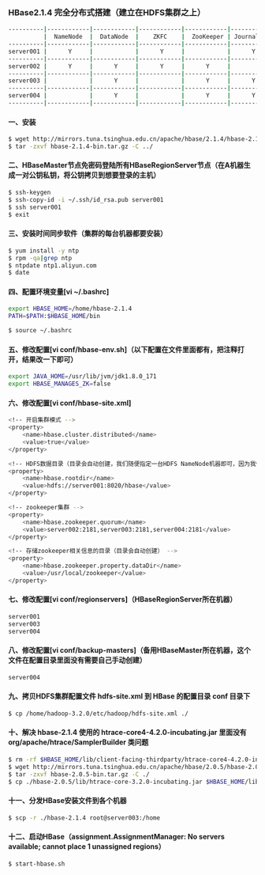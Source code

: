 ### HBase2.1.4 完全分布式搭建（建立在HDFS集群之上）
```bash
----------|------------|------------|------------|------------|-------------|----------------|-------------|-------------|-------------------|
          |  NameNode  |  DataNode  |    ZKFC    |  ZooKeeper | JournalNode | ReourceManager | NodeManager | HBaseMaster | HBaseRegionServer |
----------|------------|------------|------------|------------|-------------|----------------|-------------|-------------|-------------------|
server001 |      Y     |            |      Y     |            |      Y      |        Y       |             |      Y      |         Y         |
----------|------------|------------|------------|------------|-------------|----------------|-------------|-------------|-------------------|
server002 |      Y     |      Y     |      Y     |      Y     |             |                |      Y      |             |                   |
----------|------------|------------|------------|------------|-------------|----------------|-------------|-------------|-------------------|
server003 |            |      Y     |            |      Y     |      Y      |        Y       |      Y      |             |         Y         |
----------|------------|------------|------------|------------|-------------|----------------|-------------|-------------|-------------------|
server004 |            |      Y     |            |      Y     |      Y      |                |      Y      |      Y      |         Y         |
----------|------------|------------|------------|------------|-------------|----------------|-------------|-------------|-------------------|
```
#### 一、安装
```bash
$ wget http://mirrors.tuna.tsinghua.edu.cn/apache/hbase/2.1.4/hbase-2.1.4-bin.tar.gz    # 下载服务端安装包
$ tar -zxvf hbase-2.1.4-bin.tar.gz -C ../                                               # 解压安装包到上级目录
```

#### 二、HBaseMaster节点免密码登陆所有HBaseRegionServer节点（在A机器生成一对公钥私钥，将公钥拷贝到想要登录的主机）
```bash
$ ssh-keygen                                                                              # 生成私钥和公钥（如果已经有了就不需要执行了）
$ ssh-copy-id -i ~/.ssh/id_rsa.pub server001                                              # 将公钥拷贝到 server001上（这样我们就可以直接免密码登录server001了）
$ ssh server001                                                                           # 测试面密码登陆
$ exit                                                                                    # 退出登录
```

#### 三、安装时间同步软件（集群的每台机器都要安装）
```bash
$ yum install -y ntp                                                                    # 安装时间同步器
$ rpm -qa|grep ntp                                                                      # 检查是否安装成功
$ ntpdate ntp1.aliyun.com                                                               # 同步时间（每台都要同步，这里同步的是"阿里云"时间服务器）
$ date                                                                                  # 查看本机时间
```

#### 四、配置环境变量[vi ~/.bashrc]
```bash
export HBASE_HOME=/home/hbase-2.1.4
PATH=$PATH:$HBASE_HOME/bin                                                              # linux以 : 号隔开，windows以 ; 号隔开

$ source ~/.bashrc                                                                      # （系统重读配置）在各个机器上执行使配置文件生效（实验：敲个beel然后按Tab键，如果补全了说明配置成功了）
```

#### 五、修改配置[vi conf/hbase-env.sh]（以下配置在文件里面都有，把注释打开，结果改一下即可）
```bash
export JAVA_HOME=/usr/lib/jvm/jdk1.8.0_171                                              # 配置JDK
export HBASE_MANAGES_ZK=false                                                           # 是否启用HBase自带的Zookeeper（我们要使用我们自己的集群所以把这个改为false）                                
```

#### 六、修改配置[vi conf/hbase-site.xml]
```bash
<!-- 开启集群模式 -->
<property>
    <name>hbase.cluster.distributed</name>
    <value>true</value>
</property>

<!-- HDFS数据目录（目录会自动创建，我们随便指定一台HDFS NameNode机器即可，因为我们下面会拷贝HDFS集群配置文件，HBase会根据拷贝的配置文件来识别HDFS NameNode集群） -->
<property>
    <name>hbase.rootdir</name>
    <value>hdfs://server001:8020/hbase</value>
</property>

<!-- zookeeper集群 -->
<property>
    <name>hbase.zookeeper.quorum</name>
    <value>server002:2181,server003:2181,server004:2181</value>
</property>

<!-- 存储zookeeper相关信息的目录（目录会自动创建） -->
<property>
    <name>hbase.zookeeper.property.dataDir</name>
    <value>/usr/local/zookeeper</value>
</property>
```

#### 七、修改配置[vi conf/regionservers]（HBaseRegionServer所在机器）
```bash
server001
server003
server004
```
#### 八、修改配置[vi conf/backup-masters]（备用HBaseMaster所在机器，这个文件在配置目录里面没有需要自己手动创建）
```bash
server004
```
#### 九、拷贝HDFS集群配置文件 hdfs-site.xml 到 HBase 的配置目录 conf 目录下
```bash
$ cp /home/hadoop-3.2.0/etc/hadoop/hdfs-site.xml ./                                     # 拷贝文件（因为我们就在HBase conf目录下，所以直接用 ./） 
```

#### 十、解决 hbase-2.1.4 使用的  htrace-core4-4.2.0-incubating.jar 里面没有 org/apache/htrace/SamplerBuilder 类问题
```bash
$ rm -rf $HBASE_HOME/lib/client-facing-thirdparty/htrace-core4-4.2.0-incubating.jar     # 删除 htrace-core4-4.2.0-incubating.jar 包
$ wget http://mirrors.tuna.tsinghua.edu.cn/apache/hbase/2.0.5/hbase-2.0.5-bin.tar.gz    # 下载 HBase2.0.5
$ tar -zxvf hbase-2.0.5-bin.tar.gz -C ./                                                # 解压到当前目录
$ cp ./hbase-2.0.5/lib/htrace-core-3.2.0-incubating.jar $HBASE_HOME/lib                 # 拷贝htrace-core-3.2.0-incubating.jar包到hbase-2.1.4的lib目录
```

#### 十一、分发HBase安装文件到各个机器
```bash
$ scp -r ./hbase-2.1.4 root@server003:/home
```

#### 十二、启动HBase（assignment.AssignmentManager: No servers available; cannot place 1 unassigned regions）
```bash
$ start-hbase.sh                                      
```
